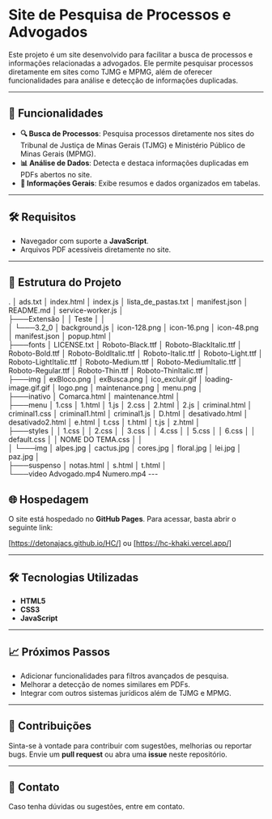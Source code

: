 # Site de Pesquisa de Processos e Advogados

Este projeto é um site desenvolvido para facilitar a busca de processos e informações relacionadas a advogados. Ele permite pesquisar processos diretamente em sites como TJMG e MPMG, além de oferecer funcionalidades para análise e detecção de informações duplicadas.

---

## 🚀 Funcionalidades

- **🔍 Busca de Processos**: Pesquisa processos diretamente nos sites do Tribunal de Justiça de Minas Gerais (TJMG) e Ministério Público de Minas Gerais (MPMG).
- **📊 Análise de Dados**: Detecta e destaca informações duplicadas em PDFs abertos no site.
- **📂 Informações Gerais**: Exibe resumos e dados organizados em tabelas.
---

## 🛠️ Requisitos

- Navegador com suporte a **JavaScript**.
- Arquivos PDF acessíveis diretamente no site.

---

## 📂 Estrutura do Projeto

.
│   ads.txt
│   index.html
│   index.js
│   lista_de_pastas.txt
│   manifest.json
│   README.md
│   service-worker.js
│   
├───Extensão
│   │   Teste
│   │   
│   └───3.2_0
│           background.js
│           icon-128.png
│           icon-16.png
│           icon-48.png
│           manifest.json
│           popup.html
│           
├───fonts
│       LICENSE.txt
│       Roboto-Black.ttf
│       Roboto-BlackItalic.ttf
│       Roboto-Bold.ttf
│       Roboto-BoldItalic.ttf
│       Roboto-Italic.ttf
│       Roboto-Light.ttf
│       Roboto-LightItalic.ttf
│       Roboto-Medium.ttf
│       Roboto-MediumItalic.ttf
│       Roboto-Regular.ttf
│       Roboto-Thin.ttf
│       Roboto-ThinItalic.ttf
│       
├───img
│       exBloco.png
│       exBusca.png
│       ico_excluir.gif
│       loading-image.gif.gif
│       logo.png
│       maintenance.png
│       menu.png
│       
├───inativo
│       Comarca.html
│       maintenance.html
│       
├───menu
│       1.css
│       1.html
│       1.js
│       2.css
│       2.html
│       2.js
│       criminal.html
│       criminal1.css
│       criminal1.html
│       criminal1.js
│       D.html
│       desativado.html
│       desativado2.html
│       e.html
│       t.css
│       t.html
│       t.js
│       z.html
│       
├───styles
│   │   1.css
│   │   2.css
│   │   3.css
│   │   4.css
│   │   5.css
│   │   6.css
│   │   default.css
│   │   NOME DO TEMA.css
│   │   
│   └───img
│           alpes.jpg
│           cactus.jpg
│           cores.jpg
│           floral.jpg
│           lei.jpg
│           paz.jpg
│           
├───suspenso
│       notas.html
│       s.html
│       t.html
│       
└───video
        Advogado.mp4
        Numero.mp4
      ---

## 🌐 Hospedagem

O site está hospedado no **GitHub Pages**. Para acessar, basta abrir o seguinte link:

[https://detonajacs.github.io/HC/]
ou
[https://hc-khaki.vercel.app/]

---

## 🛠️ Tecnologias Utilizadas

- **HTML5**
- **CSS3**
- **JavaScript**

---

## 📈 Próximos Passos

- Adicionar funcionalidades para filtros avançados de pesquisa.
- Melhorar a detecção de nomes similares em PDFs.
- Integrar com outros sistemas jurídicos além de TJMG e MPMG.

---

## 🤝 Contribuições

Sinta-se à vontade para contribuir com sugestões, melhorias ou reportar bugs. Envie um **pull request** ou abra uma **issue** neste repositório.

---

## 📧 Contato

Caso tenha dúvidas ou sugestões, entre em contato.
